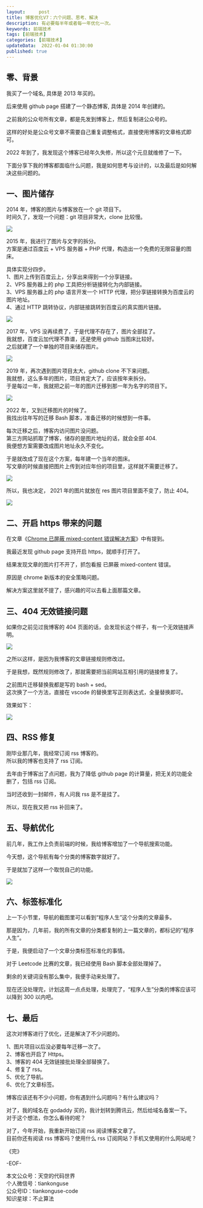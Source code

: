 ```yaml
---   
layout:     post  
title: 博客优化V7：六个问题、思考、解决  
description: 有必要每半年或者每一年优化一次。       
keywords: 前端技术  
tags: [前端技术]    
categories: [前端技术]  
updateData:  2022-01-04 01:30:00  
published: true  
---  
```



## 零、背景  


我买了一个域名, 具体是 2013 年买的。  


后来使用 github page 搭建了一个静态博客, 具体是 2014 年创建的。  


之前我的公众号所有文章，都是先发到博客上，然后复制进公众号的。  


这样的好处是公众号文章不需要自己重复调整格式，直接使用博客的文章格式即可。  



2022 年到了，我发现这个博客已经年久失修，所以这个元旦就维修了一下。  


下面分享下我的博客都面临什么问题，我是如何思考与设计的，以及最后是如何解决这些问题的。  



## 一、图片储存


2014 年，博客的图片与博客放在一个 git 项目下。  
时间久了，发现一个问题：git 项目非常大，clone 比较慢。  


![](https://res2022.tiankonguse.com/images/2022/01/04/001.png)


2015 年，我进行了图片与文字的拆分。   
方案是通过百度云 + VPS 服务器 + PHP 代理，构造出一个免费的无限容量的图床。  


具体实现分四步。  
1、图片上传到百度云上，分享出来得到一个分享链接。  
2、VPS 服务器上的 php 工具把分析链接转化为内部链接。  
3、VPS 服务器上的 php 语言开发一个 HTTP 代理，把分享链接转换为百度云的图片地址。  
4、通过 HTTP 跳转协议，内部链接跳转到百度云的真实图片链接。  


![](https://res2022.tiankonguse.com/images/2022/01/04/002.png)



2017 年，VPS 没再续费了，于是代理不存在了，图片全部挂了。  
我就想，百度云加代理不靠谱，还是使用 github 当图床比较好。  
之后就建了一个单独的项目来储存图片。  


![](https://res2022.tiankonguse.com/images/2022/01/04/003.png)



2019 年，再次遇到图片项目太大，github clone 不下来问题。  
我就想，这么多年的图片，项目肯定大了，应该按年来拆分。  
于是每过一年，我就把之前一年的图片迁移到那一年为名字的项目下。  


![](https://res2022.tiankonguse.com/images/2022/01/04/004.png)



2022 年，又到迁移图片的时候了。  
我找出往年写的迁移 Bash 脚本，准备迁移的时候想到一件事。  


每次迁移之后，博客内访问图片没问题。  
第三方网站抓取了博客，储存的是图片地址的话，就会全部 404.  
我便想方案需要改成图片地址永久不变化。  


于是就改成了现在这个方案，每年建一个当年的图床。  
写文章的时候直接把图片上传到对应年份的项目里，这样就不需要迁移了。  


![](https://res2022.tiankonguse.com/images/2022/01/04/005.png)


所以，我也决定， 2021 年的图片就放在 res 图片项目里面不变了，防止 404。  


![](https://res2022.tiankonguse.com/images/2022/01/04/006.png)


## 二、开启 https 带来的问题  


在文章《[Chrome 已屏蔽 mixed-content 错误解决方案](https://mp.weixin.qq.com/s/Kg-tzUkWbLSkDZF4GUuM1g)》中有提到。  


我最近发现 github page 支持开启 https，就顺手打开了。  


结果发现文章的图片打不开了，抓包看报 已屏蔽 mixed-content 错误。  


原因是 chrome 新版本的安全策略问题。  


解决方案这里就不提了，感兴趣的可以去看上面那篇文章。  



## 三、404 无效链接问题  


如果你之前见过我博客的 404 页面的话，会发现长这个样子，有一个无效链接声明。  


![](https://res2022.tiankonguse.com/images/2022/01/04/007.png)


之所以这样，是因为我博客的文章链接规则修改过。  


于是我想，既然规则修改了，那就需要把当前网站互相引用的链接修复了。  


之前图片迁移替换我都是写的 bash + sed。  
这次换了一个方法，直接在 vscode 的替换里写正则表达式，全量替换即可。  


效果如下：  


![](https://res2022.tiankonguse.com/images/2022/01/04/008.png)


## 四、RSS 修复  


刚毕业那几年，我经常订阅 rss 博客的。  
所以我的博客也支持了 rss 订阅。  


去年由于博客出了点问题，我为了降低 github page 的计算量，把无关的功能全删了，包括 rss 订阅。  


当时还收到一封邮件，有人问我 rss 是不是挂了。  


所以，现在我又把 rss 补回来了。  


## 五、导航优化  


前几年，我工作上负责前端的时候，我给博客增加了一个导航搜索功能。  


今天想，这个导航有每个分类的博客数字就好了。  


于是就加了这样一个取悦自己的功能。  


![](https://res2022.tiankonguse.com/images/2022/01/04/009.png)



## 六、标签标准化  


上一下小节里，导航的截图里可以看到“程序人生”这个分类的文章最多。  


那是因为，几年前，我的所有文章的分类都复制的上一篇文章的，都标记的“程序人生”。  


于是，我便启动了一个文章分类标签标准化的事情。  


对于 Leetcode 比赛的文章，我已经使用 Bash 脚本全部处理掉了。  


剩余的关键词没有那么集中，我便手动来处理了。  


现在还没处理完，计划这周一点点处理，处理完了，“程序人生”分类的博客应该可以降到 300 以内吧。  


## 七、最后  


这次对博客进行了优化，还是解决了不少问题的。  


1、图片项目以后没必要每年迁移一次了。  
2、博客也开启了 Https。  
3、博客的 404 无效链接批处理全部替换了。  
4、修复了 rss。  
5、优化了导航。  
6、优化了文章标签。  


博客应该还有不少小问题，你有遇到什么问题吗？有什么建议吗？  


对了，我的域名在 godaddy 买的，我计划转到腾讯云，然后给域名备案一下。  
对于这个想法，你怎么看待的呢？  


对了，今年开始，我重新开始订阅 rss 阅读博客文章了。  
目前你还有阅读 rss 博客吗？使用什么 rss 订阅网站？手机又使用的什么网站呢？  




《完》  


-EOF-  



本文公众号：天空的代码世界  
个人微信号：tiankonguse  
公众号ID：tiankonguse-code  
知识星球：不止算法  

